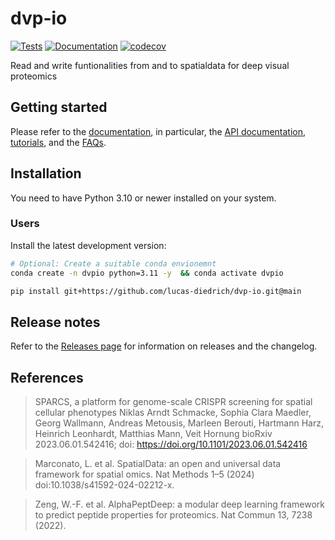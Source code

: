 # dvp-io

[![Tests][badge-tests]][tests]
[![Documentation][badge-docs]][documentation]
[![codecov](https://codecov.io/gh/lucas-diedrich/dvp-io/graph/badge.svg?token=RO2UBP3JQ0)](https://codecov.io/gh/lucas-diedrich/dvp-io)

[badge-tests]: https://img.shields.io/github/actions/workflow/status/lucas-diedrich/dvp-io/test.yaml?branch=main
[badge-docs]: https://img.shields.io/readthedocs/dvp-io

Read and write funtionalities from and to spatialdata for deep visual proteomics

## Getting started

Please refer to the [documentation][],
in particular, the [API documentation][],
[tutorials][],
and the [FAQs][].

## Installation

You need to have Python 3.10 or newer installed on your system.

<!--
1) Install the latest release of `dvp-io` from [PyPI][]:

```bash
pip install dvp-io
```
-->

### Users

Install the latest development version:

```bash
# Optional: Create a suitable conda envionemnt
conda create -n dvpio python=3.11 -y  && conda activate dvpio
```

```bash
pip install git+https://github.com/lucas-diedrich/dvp-io.git@main
```

## Release notes

Refer to the [Releases page](https://github.com/lucas-diedrich/dvp-io/releases) for information on releases and the changelog.

## References

> SPARCS, a platform for genome-scale CRISPR screening for spatial cellular phenotypes Niklas Arndt Schmacke, Sophia Clara Maedler, Georg Wallmann, Andreas Metousis, Marleen Berouti, Hartmann Harz, Heinrich Leonhardt, Matthias Mann, Veit Hornung bioRxiv 2023.06.01.542416; doi: https://doi.org/10.1101/2023.06.01.542416

> Marconato, L. et al. SpatialData: an open and universal data framework for spatial omics. Nat Methods 1–5 (2024) doi:10.1038/s41592-024-02212-x.

> Zeng, W.-F. et al. AlphaPeptDeep: a modular deep learning framework to predict peptide properties for proteomics. Nat Commun 13, 7238 (2022).

[mambaforge]: https://github.com/conda-forge/miniforge#mambaforge
[scverse discourse]: https://discourse.scverse.org/
[issue tracker]: https://github.com/lucas-diedrich/dvp-io/issues
[tests]: https://github.com/lucas-diedrich/dvp-io/actions/workflows/test.yml
[documentation]: https://dvp-io.readthedocs.io
[changelog]: https://dvp-io.readthedocs.io/en/latest/changelog.html
[api documentation]: https://dvp-io.readthedocs.io/en/latest/api.html
[FAQs]: https://dvp-io.readthedocs.io/en/latest/faq.html
[tutorials]: https://dvp-io.readthedocs.io/en/latest/tutorials.html
[pypi]: https://pypi.org/project/dvp-io
